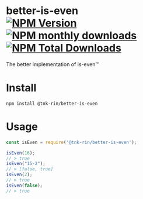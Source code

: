 # better-is-even </br> [![NPM Version](https://img.shields.io/npm/v/@tnk-rin/better-is-even.svg?style=flat)](https://www.npmjs.com/package/@tnk-rin/better-is-even) [![NPM monthly downloads](https://img.shields.io/npm/dm/@tnk-rin/better-is-even.svg?style=flat)](https://www.npmjs.com/package/@tnk-rin/better-is-even) [![NPM Total Downloads](https://img.shields.io/npm/dt/@tnk-rin/better-is-even.svg?style=flat)](https://www.npmjs.com/package/@tnk-rin/better-is-even)

The better implementation of is-even™

# Install

`npm install @tnk-rin/better-is-even`

# Usage

```js
const isEven = require('@tnk-rin/better-is-even');

isEven(16);
// > true
isEven("15-2");
// > [false, true]
isEven(2);
// > true
isEven(false);
// > true
```
